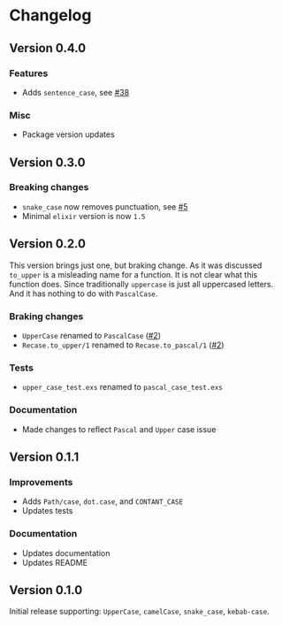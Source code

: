 # Changelog

## Version 0.4.0

### Features

- Adds `sentence_case`, see [#38](https://github.com/sobolevn/recase/pull/38)

### Misc

- Package version updates


## Version 0.3.0

### Breaking changes

- `snake_case` now removes punctuation, see [#5](https://github.com/sobolevn/recase/issues/5)
- Minimal `elixir` version is now `1.5`


## Version 0.2.0

This version brings just one, but braking change. As it was discussed `to_upper` is a misleading name for a function. It is not clear what this function does. Since traditionally `uppercase` is just all uppercased letters. And it has nothing to do with `PascalCase`.

### Braking changes

- `UpperCase` renamed to `PascalCase` ([#2](https://github.com/sobolevn/recase/issues/2))
- `Recase.to_upper/1` renamed to `Recase.to_pascal/1` ([#2](https://github.com/sobolevn/recase/issues/2))

### Tests

- `upper_case_test.exs` renamed to `pascal_case_test.exs`

### Documentation

- Made changes to reflect `Pascal` and `Upper` case issue


## Version 0.1.1

### Improvements

- Adds `Path/case`, `dot.case`, and `CONTANT_CASE`
- Updates tests

### Documentation

- Updates documentation
- Updates README


## Version 0.1.0

Initial release supporting: `UpperCase`, `camelCase`, `snake_case`, `kebab-case`.
